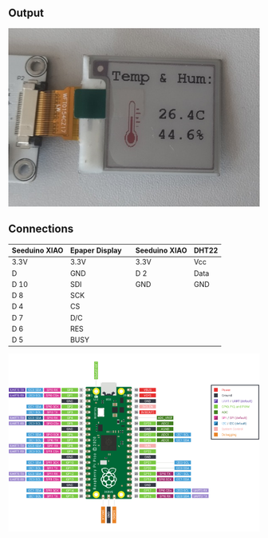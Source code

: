 ## Output
![](https://github.com/DochevM/Seeed-Studio-XIAO/blob/main/Documents/Output_E-paper.jpg)

## Connections

| Seeduino XIAO     | Epaper Display |               | Seeduino XIAO |       DHT22        |
| ----------------- | -------------- | ------------- | ----------------- | ------------------ |
| 3.3V              | 3.3V           |               | 3.3V              | Vcc                |
| D               | GND            |               | D 2              | Data               |
| D 10           | SDI            |               | GND               | GND                |
| D 8            | SCK            |               |                   |                    |
| D 4            | CS             |               |                   |                    |
| D 7            | D/C            |               |                   |                    |
| D 6            | RES            |               |                   |                    |
| D 5            | BUSY           |               |                   |                    |

![alt text](https://github.com/DochevM/Raspberry-Pi-Pico/blob/main/Documents/pico-pinout.png)
